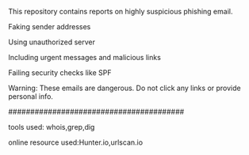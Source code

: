 This repository contains reports on highly suspicious phishing email.


Faking sender addresses

Using unauthorized server

Including urgent messages and malicious links

Failing security checks like SPF


Warning: These emails are dangerous. Do not click any links or provide personal info.

########################################


tools used: whois,grep,dig

online resource used:Hunter.io,urlscan.io



